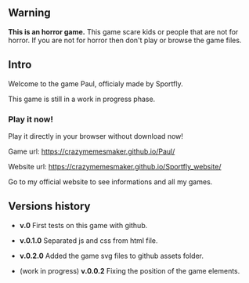 ## Warning

**This is an horror game.**
This game scare kids or people that are not for horror.
If you are not for horror then don't play or browse the game files.

## Intro

Welcome to the game Paul, officialy made by Sportfly.

This game is still in a work in progress phase.

### Play it now!
Play it directly in your browser without download now!

Game url: https://crazymemesmaker.github.io/Paul/ 

Website url: https://crazymemesmaker.github.io/Sportfly_website/

Go to my official website to see informations and all my games.

## Versions history

- **v.0** First tests on this game with github.

- **v.0.1.0** Separated js and css from html file.

- **v.0.2.0** Added the game svg files to github assets folder.

- (work in progress) **v.0.0.2** Fixing the position of the game elements.


